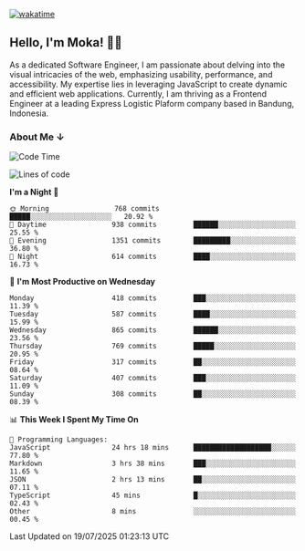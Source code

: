 [![wakatime](https://wakatime.com/badge/user/af9abd23-dba3-4dbe-973c-b045a9417a55.svg?style=social)](https://wakatime.com/@af9abd23-dba3-4dbe-973c-b045a9417a55)
## Hello, I'm Moka! 👋🏼


As a dedicated Software Engineer, I am passionate about delving into the visual intricacies of the web, emphasizing usability, performance, and accessibility. My expertise lies in leveraging JavaScript to create dynamic and efficient web applications. Currently, I am thriving as a Frontend Engineer at a leading Express Logistic Plaform company based in Bandung, Indonesia.

### About Me ↓

<!--START_SECTION:waka-->
![Code Time](http://img.shields.io/badge/Code%20Time-12%2C372%20hrs%209%20mins-blue)

![Lines of code](https://img.shields.io/badge/From%20Hello%20World%20I%27ve%20Written-9.6%20million%20lines%20of%20code-blue)

**I'm a Night 🦉** 

```text
🌞 Morning                768 commits         █████░░░░░░░░░░░░░░░░░░░░   20.92 % 
🌆 Daytime                938 commits         ██████░░░░░░░░░░░░░░░░░░░   25.55 % 
🌃 Evening                1351 commits        █████████░░░░░░░░░░░░░░░░   36.80 % 
🌙 Night                  614 commits         ████░░░░░░░░░░░░░░░░░░░░░   16.73 % 
```
📅 **I'm Most Productive on Wednesday** 

```text
Monday                   418 commits         ███░░░░░░░░░░░░░░░░░░░░░░   11.39 % 
Tuesday                  587 commits         ████░░░░░░░░░░░░░░░░░░░░░   15.99 % 
Wednesday                865 commits         ██████░░░░░░░░░░░░░░░░░░░   23.56 % 
Thursday                 769 commits         █████░░░░░░░░░░░░░░░░░░░░   20.95 % 
Friday                   317 commits         ██░░░░░░░░░░░░░░░░░░░░░░░   08.64 % 
Saturday                 407 commits         ███░░░░░░░░░░░░░░░░░░░░░░   11.09 % 
Sunday                   308 commits         ██░░░░░░░░░░░░░░░░░░░░░░░   08.39 % 
```


📊 **This Week I Spent My Time On** 

```text
💬 Programming Languages: 
JavaScript               24 hrs 18 mins      ███████████████████░░░░░░   77.80 % 
Markdown                 3 hrs 38 mins       ███░░░░░░░░░░░░░░░░░░░░░░   11.65 % 
JSON                     2 hrs 13 mins       ██░░░░░░░░░░░░░░░░░░░░░░░   07.11 % 
TypeScript               45 mins             █░░░░░░░░░░░░░░░░░░░░░░░░   02.43 % 
Other                    8 mins              ░░░░░░░░░░░░░░░░░░░░░░░░░   00.45 % 
```


 Last Updated on 19/07/2025 01:23:13 UTC
<!--END_SECTION:waka-->
